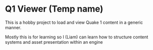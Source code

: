 # Q1 Viewer (Temp name)

This is a hobby project to load and view Quake 1 content in a generic manner.

Mostly this is for learning so I (Liam) can learn how to structure content systems and asset presentation within an engine